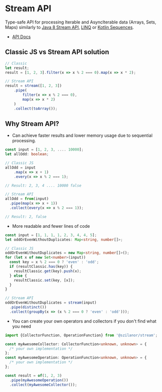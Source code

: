 # Stream API

Type-safe API for processing Iterable and AsyncIterable data (Arrays, Sets, Maps) similarly to [Java 8 Stream API](https://docs.oracle.com/javase/8/docs/api/java/util/stream/Stream.html),
[LINQ](https://docs.microsoft.com/en-us/dotnet/csharp/programming-guide/concepts/linq/) or [Kotlin Sequences](https://kotlinlang.org/docs/sequences.html).

- [API Docs](https://szilanor.github.io/stream/)

## Classic JS vs Stream API solution
```typescript
// Classic
let result;
result = [1, 2, 3].filter(x => x % 2 === 0).map(x => x * 2);

// Stream API
result = stream([1, 2, 3])
    .pipe(
        filter(x => x % 2 === 0),
        map(x => x * 2)
    )
    .collect(toArray());
```

## Why Stream API?

- Can achieve faster results and lower memory usage due to sequential processing.

```typescript
const input = [1, 2, 3, .... 10000];
let allOdd: boolean;

// Classic JS
allOdd = input
    .map(x => x + 1)
    .every(x => x % 2 === 1);

// Result: 2, 3, 4 .... 10000 false

// Stream API
allOdd = from(input)
  .pipe(map(x => x + 1))
  .collect(every(x => x % 2 === 1));

// Result: 2, false
```

- More readable and fewer lines of code

```typescript
const input = [1, 1, 1, 1, 2, 3, 4, 4, 5];
let oddOrEvenWithoutDuplicates: Map<string, number[]>;

// Classic JS
oddOrEvenWithoutDuplicates = new Map<string, number[]>();
for (let x of new Set<number>(input))
  const key = x % 2 === 0 ? 'even' : 'odd';
  if (resultClassic.has(key)) {
    resultClassic.get(key).push(x);
  } else {
    resultClassic.set(key, [x]);
  }
}

// Stream API
oddOrEvenWithoutDuplicates = stream(input)
  .pipe(distinct())
  .collect(groupBy(x => (x % 2 === 0 ? 'even' : 'odd')));
```

- You can create your own operators and collectors if you don't find what you need

```typescript
import {CollectorFunction, OperationFunction} from '@szilanor/stream';

const myAwesomeCollector: CollectorFunction<unknown, unknown> = {
  /* your own implementation */
};
const myAwesomeOperation: OperationFunction<unknown, unknown> = {
  /* your own implementation */
};

const result = of(1, 2, 3)
  .pipe(myAwesomeOperation())
  .collect(myAwesomeCollector());
```

